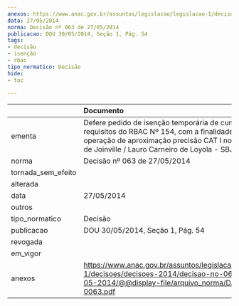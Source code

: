 ```yaml
---
anexos: https://www.anac.gov.br/assuntos/legislacao/legislacao-1/decisoes/decisoes-2014/decisao-no-063-de-27-05-2014/@@display-file/arquivo_norma/DA2014-0063.pdf
data: 27/05/2014
norma: Decisão nº 063 de 27/05/2014
publicacao: DOU 30/05/2014, Seção 1, Pág. 54
tags:
- decisão
- isenção
- rbac
tipo_normatico: Decisão
hide: 
- toc 
 
---
```


|                    | Documento                                                                                                                                                                                                |
|:-------------------|:---------------------------------------------------------------------------------------------------------------------------------------------------------------------------------------------------------|
| ementa             | Defere pedido de isenção temporária de cumprimento de requisitos do RBAC Nº 154, com a finalidade da operação de aproximação precisão CAT I no Aeroporto de Joinville / Lauro Carneiro de Loyola - SBJV. |
| norma              | Decisão nº 063 de 27/05/2014                                                                                                                                                                             |
| tornada_sem_efeito |                                                                                                                                                                                                          |
| alterada           |                                                                                                                                                                                                          |
| data               | 27/05/2014                                                                                                                                                                                               |
| outros             |                                                                                                                                                                                                          |
| tipo_normatico     | Decisão                                                                                                                                                                                                  |
| publicacao         | DOU 30/05/2014, Seção 1, Pág. 54                                                                                                                                                                         |
| revogada           |                                                                                                                                                                                                          |
| em_vigor           |                                                                                                                                                                                                          |
| anexos             | https://www.anac.gov.br/assuntos/legislacao/legislacao-1/decisoes/decisoes-2014/decisao-no-063-de-27-05-2014/@@display-file/arquivo_norma/DA2014-0063.pdf                                                |